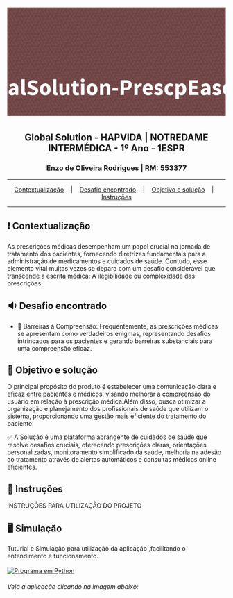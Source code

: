 
<h1 align="center">
        <img alt="Banner" title="#Banner" style="object-fit: cover; height:250px;" src="/GlobalSolution-PrescpEase-banner.png"  /> 
</h1>

<h2 align="center">Global Solution - HAPVIDA | NOTREDAME INTERMÉDICA - 1º Ano - 1ESPR</h2>
<h3 align="center">Enzo de Oliveira Rodrigues | RM: 553377</h3>


<hr/>

<p align="center">
  <a href="#pushpin-Contextualização">Contextualização</a>
  &nbsp;&nbsp;&nbsp;|&nbsp;&nbsp;&nbsp;
  <a href="#bulb-Desafio">Desafio encontrado</a>
  &nbsp;&nbsp;&nbsp;|&nbsp;&nbsp;&nbsp;
  <a href="#hammer_and_wrench-Objetivos">Objetivo e solução</a>
  &nbsp;&nbsp;&nbsp;|&nbsp;&nbsp;&nbsp;
  <a href="#desktop_computer-Instruções">Instruções</a>
</p>

<hr/>

## :heavy_exclamation_mark: Contextualização
As prescrições médicas desempenham um papel crucial na jornada de tratamento dos pacientes, fornecendo diretrizes fundamentais para a administração de medicamentos e cuidados de saúde. Contudo, esse elemento vital muitas vezes se depara com um desafio considerável que transcende a escrita médica: A ilegibilidade ou complexidade das prescrições.


## :sound: Desafio encontrado
* 🔴 Barreiras à Compreensão:
Frequentemente, as prescrições médicas se apresentam como verdadeiros enigmas, representando desafios intrincados para os pacientes e gerando barreiras substanciais para uma compreensão eficaz. 

## :dart: Objetivo e solução

O principal propósito do produto é estabelecer uma comunicação clara e eficaz entre pacientes e médicos, visando melhorar a compreensão do usuário em relação à prescrição médica.Além disso, busca otimizar a organização e planejamento dos profissionais de saúde que utilizam o sistema, proporcionando uma gestão mais eficiente do tratamento do paciente.

✅ A Solução é uma plataforma abrangente de cuidados de saúde que resolve desafios cruciais, oferecendo prescrições claras, orientações personalizadas, monitoramento simplificado da saúde, melhoria na adesão ao tratamento através de alertas automáticos e consultas médicas online eficientes.



## :memo: Instruções

INSTRUÇÕES PARA UTILIZAÇÃO DO PROJETO



## :desktop_computer: Simulação
Tuturial e Simulação para utilização da aplicação ,facilitando o entendimento e funcionamento.
<br/><br/>
<a href="#LinkVideoYoutube" target="_blank">
  <img src="/Checkpoint01-Edge.png" alt="Programa em Python" />
</a>
<h6>Veja a aplicação clicando na imagem abaixo:<h6>